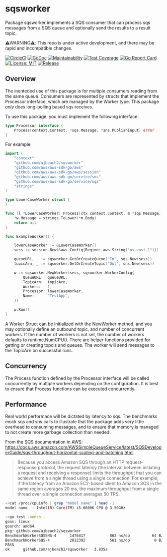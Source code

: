 # sqsworker 
Package sqsworker implements a SQS consumer that can process sqs messages from a SQS queue and optionally send the results to a result topic.

⚠️WARNING⚠️: This repo is under active development, and there may be rapid and incompatible changes.
 

[![CircleCI](https://circleci.com/gh/ajbeach2/sqsworker/tree/master.svg?style=svg)](https://circleci.com/gh/ajbeach2/sqsworker/tree/master)
[![GoDoc](https://godoc.org/github.com/ajbeach2/sqsworker?status.svg)](https://godoc.org/github.com/ajbeach2/sqsworker)
[![Maintainability](https://api.codeclimate.com/v1/badges/a1b4d81620ea0c71f47c/maintainability)](https://codeclimate.com/github/ajbeach2/sqsworker/maintainability)
[![Test Coverage](https://api.codeclimate.com/v1/badges/a1b4d81620ea0c71f47c/test_coverage)](https://codeclimate.com/github/ajbeach2/sqsworker/test_coverage)
[![Go Report Card](https://goreportcard.com/badge/github.com/ajbeach2/sqsworker)](https://goreportcard.com/report/github.com/ajbeach2/sqsworker)
[![License: MIT](https://img.shields.io/badge/License-MIT-yellow.svg)](https://github.com/ajbeach2/sqsworker/blob/master/LICENSE)
[![Release](https://img.shields.io/github/release/ajbeach2/sqsworker.svg)](https://github.com/ajbeach2/sqsworker/releases)

## Overview

The inenteded use of this package is for multiple consumers reading from the same queue. Consumers are represented by structs that implement the Processor interface, which are managed by the Worker type. This package *only* does long-polling based sqs receives.

To use this package, you must implement the following interface:
```go
type Processor interface {
	Process(context.Context, *sqs.Message, *sns.PublishInput) error
}
```
For example:
```go
import (
	"context"
	"github.com/ajbeach2/sqsworker"
	"github.com/aws/aws-sdk-go/aws"
	"github.com/aws/aws-sdk-go/aws/session"
	"github.com/aws/aws-sdk-go/service/sns"
	"github.com/aws/aws-sdk-go/service/sqs"
	"strings"
)

type LowerCaseWorker struct {
}

func (l *LowerCaseWorker) Process(ctx context.Context, m *sqs.Message, w *sns.PublishInput) error {
	*w.Message = strings.ToLower(*m.Body)
	return nil
}

func ExampleWorker() {

	lowerCaseWorker := &LowerCaseWorker{}
	sess := session.New(&aws.Config{Region: aws.String("us-east-1")})

	queueURL, _ := sqsworker.GetOrCreateQueue("In", sqs.New(sess))
	topicArn, _ := sqsworker.GetOrCreateTopic("Out", sns.New(sess))

	w := sqsworker.NewWorker(sess, sqsworker.WorkerConfig{
		QueueURL:  queueURL,
		TopicArn:  topicArn,
		Workers:   1,
		Processor: lowerCaseWorker,
		Name:      "TestApp",
	})

	w.Run()
}
```

A Worker Struct can be initialized with the NewWorker method, and you may optionally
define an outbound topic, and number of concurrent workers. If the number of workers
is not set, the number of workers defaults to runtime.NumCPU().  There are helper functions
provided for getting or creating topcis and queues.
The worker will send messages to the TopicArn on successful runs.

## Concurrency

The Process function defined by the Processor interface will be called concurrently by multiple workers depending on the configuration. It is best to ensure that Process functions can be executed concurrently.

## Performance

Real world performace will be dictated by latency to sqs. The benchmarks mock sqs and sns calls to illustrate that
the package adds very little overhead to consuming messages, and to ensure that memory is managed to not
create more garbage collection than needed.

From the SQS documentation in AWS:
https://docs.aws.amazon.com/AWSSimpleQueueService/latest/SQSDeveloperGuide/sqs-throughput-horizontal-scaling-and-batching.html

> Because you access Amazon SQS through an HTTP request-response protocol, the request latency (the interval between initiating a request and receiving a response) limits the throughput that you can achieve from a single thread using a single connection. For example, if the latency from an Amazon EC2-based client to Amazon SQS in the same region averages 20 ms, the maximum throughput from a single thread over a single connection averages 50 TPS.

```bash
->cat /proc/cpuinfo | grep "model name" | head -1
model name	: Intel(R) Core(TM) i5-6600K CPU @ 3.50GHz

->go test -bench .
goos: linux
goarch: amd64
pkg: github.com/ajbeach2/sqsworker
BenchmarkWorkerSQSSNS-4   	 1476417	       862 ns/op	      64 B/op	       1 allocs/op
BenchmarkWorkerSQS-4      	 2012392	       561 ns/op	       0 B/op	       0 allocs/op
PASS
ok  	github.com/ajbeach2/sqsworker	3.835s


```
